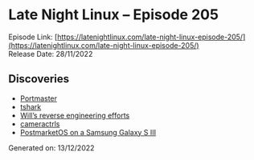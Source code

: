 # Late Night Linux – Episode 205
Episode Link: [https://latenightlinux.com/late-night-linux-episode-205/](https://latenightlinux.com/late-night-linux-episode-205/)  
Release Date: 28/11/2022
## Discoveries
* [Portmaster](https://safing.io/)
* [tshark](https://www.wireshark.org/docs/man-pages/tshark.html)
* [Will’s reverse engineering efforts](https://github.com/8none1/zengge_lednetwf)
* [cameractrls](https://github.com/soyersoyer/cameractrls)
* [PostmarketOS on a Samsung Galaxy S III](https://wiki.postmarketos.org/wiki/Samsung_Galaxy_S_III_(samsung-m0))

Generated on: 13/12/2022